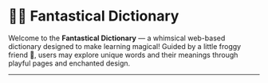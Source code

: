 # 🧚‍♀️ Fantastical Dictionary 

Welcome to the **Fantastical Dictionary** — a whimsical web-based dictionary designed to make learning magical! Guided by a little froggy friend 🐸, users may explore unique words and their meanings through playful pages and enchanted design.

---
